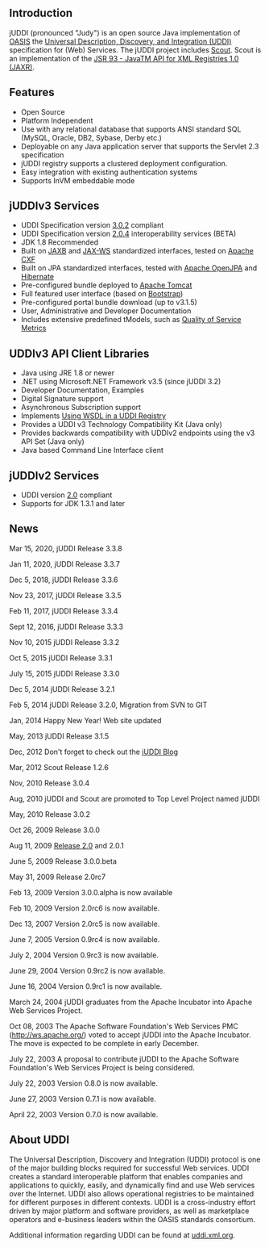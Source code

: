 ## Introduction
jUDDI (pronounced "Judy") is an open source Java implementation of [OASIS](https://www.oasis-open.org) the [Universal Description, Discovery, and Integration (UDDI)](https://www.oasis-open.org/standards#uddiv3.0.2) specification for (Web) Services. The jUDDI project includes [Scout](http://projects.apache.org/projects/scout.html). Scout is an implementation of the [JSR 93 - JavaTM API for XML Registries 1.0 (JAXR)](https://jcp.org/en/jsr/detail?id=93).

## Features

 - Open Source
 - Platform Independent
 - Use with any relational database that supports ANSI standard SQL (MySQL, Oracle, DB2, Sybase, Derby etc.)
 - Deployable on any Java application server that supports the Servlet 2.3 specification
 - jUDDI registry supports a clustered deployment configuration.
 - Easy integration with existing authentication systems
 - Supports InVM embeddable mode

## jUDDIv3 Services

 - UDDI Specification version [3.0.2](http://uddi.org/pubs/uddi-v3.0.2-20041019.htm) compliant
 - UDDI Specification version [2.0.4](http://uddi.org/pubs/ProgrammersAPI-V2.04-Published-20020719.htm) interoperability services (BETA)
 - JDK 1.8 Recommended
 - Built on [JAXB](https://jcp.org/en/jsr/detail?id=222) and [JAX-WS](https://jcp.org/en/jsr/detail?id=224) standardized interfaces, tested on [Apache CXF](http://cxf.apache.org)
 - Built on JPA standardized interfaces, tested with [Apache OpenJPA](http://openjpa.apache.org/) and [Hibernate](http://hibernate.org/)
 - Pre-configured bundle deployed to [Apache Tomcat](http://tomcat.apache.org/)
 - Full featured user interface (based on [Bootstrap](http://getbootstrap.com/2.3.2/))
 - Pre-configured portal bundle download (up to v3.1.5)
 - User, Administrative and Developer Documentation
 - Includes extensive predefined tModels, such as [Quality of Service Metrics](https://www.oasis-open.org/committees/download.php/6227/uddi-spec-tc-tn-QoS-metrics-20040224.doc)

## UDDIv3 API Client Libraries

 - Java using JRE 1.8 or newer
 - .NET using Microsoft.NET Framework v3.5 (since jUDDI 3.2)
 - Developer Documentation, Examples
 - Digital Signature support
 - Asynchronous Subscription support
 - Implements [Using WSDL in a UDDI Registry](https://www.oasis-open.org/committees/uddi-spec/doc/tn/uddi-spec-tc-tn-wsdl-v2.htm)
 - Provides a UDDI v3 Technology Compatibility Kit (Java only)
 - Provides backwards compatibility with UDDIv2 endpoints using the v3 API Set (Java only)
 - Java based Command Line Interface client

## jUDDIv2 Services

 - UDDI version [2.0](https://www.oasis-open.org/standards#uddiv2) compliant
 - Supports for JDK 1.3.1 and later

## News

Mar 15, 2020, jUDDI Release 3.3.8

Jan 11, 2020, jUDDI Release 3.3.7

Dec 5, 2018, jUDDI Release 3.3.6

Nov 23, 2017, jUDDI Release 3.3.5

Feb 11, 2017, jUDDI Release 3.3.4

Sept 12, 2016, jUDDI Release 3.3.3

Nov 10, 2015 jUDDI Release 3.3.2

Oct 5, 2015 jUDDI Release 3.3.1

July 15, 2015 jUDDI Release 3.3.0

Dec 5, 2014 jUDDI Release 3.2.1

Feb 5, 2014 jUDDI Release 3.2.0, Migration from SVN to GIT

Jan, 2014 Happy New Year! Web site updated

May, 2013 jUDDI Release 3.1.5

Dec, 2012 Don't forget to check out the [jUDDI Blog](http://apachejuddi.blogspot.com/)

Mar, 2012 Scout Release 1.2.6

Nov, 2010 Release 3.0.4

Aug, 2010 jUDDI and Scout are promoted to Top Level Project named jUDDI

May, 2010 Release 3.0.2

Oct 26, 2009 Release 3.0.0

Aug 11, 2009 [Release 2.0](http://apachejuddi.blogspot.com/2009/07/release-juddi-v2-thank-you-steve-viens.html) and 2.0.1

June 5, 2009 Release 3.0.0.beta

May 31, 2009 Release 2.0rc7

Feb 13, 2009 Version 3.0.0.alpha is now available

Feb 10, 2009 Version 2.0rc6 is now available.

Dec 13, 2007 Version 2.0rc5 is now available.

June 7, 2005 Version 0.9rc4 is now available.

July 2, 2004 Version 0.9rc3 is now available.

June 29, 2004 Version 0.9rc2 is now available.

June 16, 2004 Version 0.9rc1 is now available.

March 24, 2004 jUDDI graduates from the Apache Incubator into Apache Web Services Project.

Oct 08, 2003 The Apache Software Foundation's Web Services PMC (http://ws.apache.org/) voted to accept jUDDI into the Apache Incubator. The move is expected to be complete in early December.

July 22, 2003 A proposal to contribute jUDDI to the Apache Software Foundation's Web Services Project is being considered.

July 22, 2003 Version 0.8.0 is now available.

June 27, 2003 Version 0.7.1 is now available.

April 22, 2003 Version 0.7.0 is now available.

## About UDDI

The Universal Description, Discovery and Integration (UDDI) protocol is one of the major building blocks required for successful Web services. UDDI creates a standard interoperable platform that enables companies and applications to quickly, easily, and dynamically find and use Web services over the Internet. UDDI also allows operational registries to be maintained for different purposes in different contexts. UDDI is a cross-industry effort driven by major platform and software providers, as well as marketplace operators and e-business leaders within the OASIS standards consortium.

Additional information regarding UDDI can be found at [uddi.xml.org](http://uddi.xml.org/).
